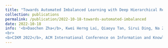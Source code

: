 ```yaml
---
title: "Towards Automated Imbalanced Learning with Deep Hierarchical Reinforcement Learning"
collection: publications
permalink: /publication/2022-10-18-towards-automated-imbalanced
date: 2022-10-18
info: '<b>Daochen Zha</b>, Kwei Herng Lai, Qiaoyu Tan, Sirui Ding, Na Zou, Xia Hu
<br>
<b>CIKM 2022</b>, ACM International Conference on Information and Knowledge Management'
---
```

